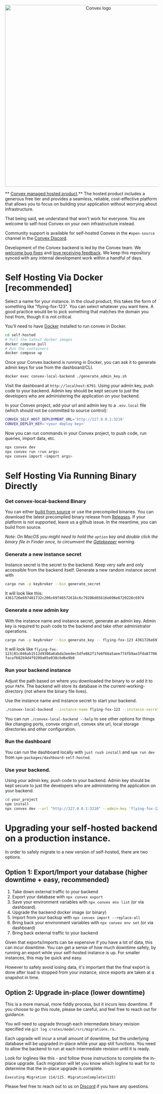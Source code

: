 <p align="center">
<picture>
  <source media="(prefers-color-scheme: dark)" srcset="https://static-http.s3.amazonaws.com/logo/convex-logo-light.svg" width="600">
  <source media="(prefers-color-scheme: light)" srcset="https://static-http.s3.amazonaws.com/logo/convex-logo.svg" width="600">
  <img alt="Convex logo" src="https://static-http.s3.amazonaws.com/logo/convex-logo.svg" width="600">
</picture>
</p>

** [Convex managed hosted product](https://www.convex.dev/plans).** The hosted
product includes a generous free tier and provides a seamless, reliable,
cost-effective platform that allows you to focus on building your application
without worrying about infrastructure.

That being said, we understand that won't work for everyone. You are welcome to
self-host Convex on your own infrastructure instead.

Community support is available for self-hosted Convex in the `#open-source`
channel in the [Convex Discord](https://discord.gg/convex).

Development of the Convex backend is led by the Convex team. We
[welcome bug fixes](./CONTRIBUTING.md) and
[love receiving feedback](https://discord.gg/convex). We keep this repository
synced with any internal development work within a handful of days.

# Self Hosting Via Docker [recommended]

Select a name for your instance. In the cloud product, this takes the form of
something like "flying-fox-123". You can select whatever you want here. A good
practice would be to pick something that matches the domain you host from,
though it is not critical.

You'll need to have [Docker](https://docs.docker.com/desktop/) installed to run
convex in Docker.

```sh
cd self-hosted
# Pull the latest docker images
docker compose pull
# Run the containers
docker compose up
```

Once your Convex backend is running in Docker, you can ask it to generate admin
keys for use from the dashboard/CLI.

```sh
docker exec convex-local-backend ./generate_admin_key.sh
```

Visit the dashboard at `http://localhost:6791`. Using your admin key, push code
to your backend. Admin key should be kept secure to just the developers who are
administering the application on your backend.

In your Convex project, add your url and admin key to a `.env.local` file (which
should not be committed to source control):

```sh
CONVEX_SELF_HOST_DEPLOYMENT_URL='http://127.0.0.1:3210'
CONVEX_DEPLOY_KEY='<your deploy key>'
```

Now you can run commands in your Convex project, to push code, run queries,
import data, etc.

```sh
npx convex dev
npx convex run <run args>
npx convex import <import args>
```

# Self Hosting Via Running Binary Directly

### Get convex-local-backend Binary

You can either [build from source](../README.md) or use the precompiled
binaries. You can download the latest precompiled binary release from
[Releases](https://github.com/get-convex/convex-backend/releases). If your
platform is not supported, leave us a github issue. In the meantime, you can
build from source.

_Note: On MacOS you might need to hold the `option` key and double click the
binary file in Finder once, to circumvent the
[Gatekeeper](https://support.apple.com/en-us/102445) warning._

### Generate a new instance secret

Instance secret is the secret to the backend. Keep very safe and only accessible
from the backend itself. Generate a new random instance secret with

```sh
cargo run -p keybroker --bin generate_secret
```

It will look like this:
`4361726e697461732c206c69746572616c6c79206d65616e696e6720226c6974`

### Generate a new admin key

With the instance name and instance secret, generate an admin key. Admin key is
required to push code to the backend and take other administrator operations.

```sh
cargo run -p keybroker --bin generate_key -- flying-fox-123 4361726e697461732c206c69746572616c6c79206d65616e696e6720226c6974
```

It will look like
`flying-fox-123|01c046ab1512d9306a6abda3eedec5dfe862f1fe0f66a5aee774fb9ae3fda87706facaf682b9d4f9209a05e038cbd6e9b8`

### Run your backend instance

Adjust the path based on where you downloaded the binary to or add it to your
`PATH`. The backend will store its database in the current-working-directory
(not where the binary file lives).

Use the instance name and instance secret to start your backend.

```sh
./convex-local-backend --instance-name flying-fox-123 --instance-secret 4361726e697461732c206c69746572616c6c79206d65616e696e6720226c6974
```

You can run `./convex-local-backend --help` to see other options for things like
changing ports, convex origin url, convex site url, local storage directories
and other configuration.

### Run the dashboard

You can run the dashboard locally with `just rush install` and `npm run dev`
from `npm-packages/dashboard-self-hosted`.

### Use your backend.

Using your admin key, push code to your backend. Admin key should be kept secure
to just the developers who are administering the application on your backend.

```sh
cd your_project
npm install
npx convex dev --url "http://127.0.0.1:3210" --admin-key 'flying-fox-123|01c046ab1512d9306a6abda3eedec5dfe862f1fe0f66a5aee774fb9ae3fda87706facaf682b9d4f9209a05e038cbd6e9b8'
```

# Upgrading your self-hosted backend on a production instance.

In order to safely migrate to a new version of self-hosted, there are two
options.

## Option 1: Export/Import your database (higher downtime + easy, recommended)

1. Take down external traffic to your backend
2. Export your database with `npx convex export`
3. Save your environment variables with `npx convex env list` (or via
   dashboard).
4. Upgrade the backend docker image (or binary)
5. Import from your backup with `npx convex import --replace-all`
6. Bring back your environment variables with `npx convex env set` (or via
   dashboard)
7. Bring back external traffic to your backend

Given that exports/imports can be expensive if you have a lot of data, this can
incur downtime. You can get a sense of how much downtime safely, by running an
export while your self-hosted instance is up. For smaller instances, this may be
quick and easy.

However to safely avoid losing data, it's important that the final export is
done after load is stopped from your instance, since exports are taken at a
snapshot in time.

## Option 2: Upgrade in-place (lower downtime)

This is a more manual, more fiddly process, but it incurs less downtime. If you
choose to go this route, please be careful, and feel free to reach out for
guidance.

You will need to upgrade through each intermediate binary revision specified via
`git log crates/model/src/migrations.rs`.

Each upgrade will incur a small amount of downtime, but the underlying database
will be upgraded in-place while your app still functions. You need to allow the
backend to run at each intermediate revision until it is ready.

Look for loglines like this - and follow those instructions to complete the
in-place upgrade. Each migration will let you know which logline to wait for to
determine that the in-place upgrade is complete.

```
Executing Migration 114/115. MigrationComplete(115)
```

Please feel free to reach out to us on [Discord](https://convex.dev/community)
if you have any questions.

